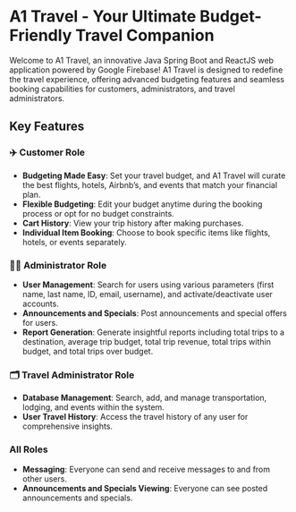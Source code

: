 # A1 Travel - Your Ultimate Budget-Friendly Travel Companion

Welcome to A1 Travel, an innovative Java Spring Boot and ReactJS web application powered by Google Firebase! A1 Travel is designed to redefine the travel experience, offering advanced budgeting features and seamless booking capabilities for customers, administrators, and travel administrators.

## Key Features

### ✈️ Customer Role
- **Budgeting Made Easy**: Set your travel budget, and A1 Travel will curate the best flights, hotels, Airbnb’s, and events that match your financial plan.
- **Flexible Budgeting**: Edit your budget anytime during the booking process or opt for no budget constraints.
- **Cart History**: View your trip history after making purchases.
- **Individual Item Booking**: Choose to book specific items like flights, hotels, or events separately.

### 👨‍💻 Administrator Role
- **User Management**: Search for users using various parameters (first name, last name, ID, email, username), and activate/deactivate user accounts.
- **Announcements and Specials**: Post announcements and special offers for users.
- **Report Generation**: Generate insightful reports including total trips to a destination, average trip budget, total trip revenue, total trips within budget, and total trips over budget.

### 🗂️ Travel Administrator Role
- **Database Management**: Search, add, and manage transportation, lodging, and events within the system.
- **User Travel History**: Access the travel history of any user for comprehensive insights.

### All Roles
- **Messaging**: Everyone can send and receive messages to and from other users.
- **Announcements and Specials Viewing**: Everyone can see posted announcements and specials.
